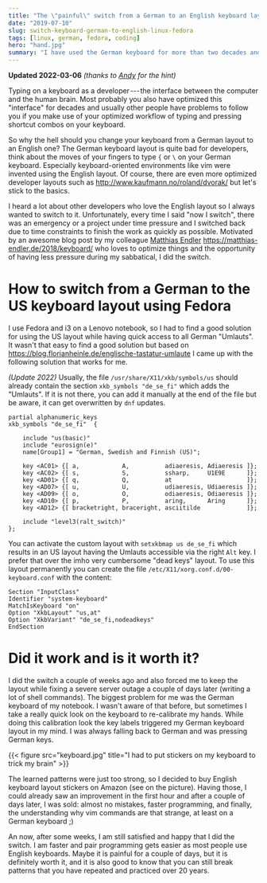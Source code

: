 ```yaml
---
title: "The \"painful\" switch from a German to an English keyboard layout on Linux (Fedora) - Update 2022"
date: "2019-07-10"
slug: switch-keyboard-german-to-english-linux-fedora
tags: [linux, german, fedora, coding]
hero: "hand.jpg"
summary: "I have used the German keyboard for more than two decades and decided to switch to the English keyboard. See how to switch on Fedora without losing the German Umlauts and read about the \"painful\" experience."
---
```


**Updated 2022-03-06** *(thanks to [Andy](https://twitter.com/andygrunwald) for the hint)*

Typing on a keyboard as a developer --- the interface between the computer and the human brain. Most probably you also have optimized this "interface" for decades and usually other people have problems to follow you if you make use of your optimized workflow of typing and pressing shortcut combos on your keyboard.

So why the hell should you change your keyboard from a German layout to an English one? The German keyboard layout is quite bad for developers, think about the moves of your fingers to type `{` or `\` on your German keyboard. Especially keyboard-oriented environments like vim were invented using the English layout. Of course, there are even more optimized developer layouts such as http://www.kaufmann.no/roland/dvorak/ but let's stick to the basics.

I heard a lot about other developers who love the English layout so I always wanted to switch to it. Unfortunately, every time I said "now I switch", there was an emergency or a project under time pressure and I switched back due to time constraints to finish the work as quickly as possible. Motivated by an awesome blog post by my colleague [Matthias Endler](https://twitter.com/matthiasendler) https://matthias-endler.de/2018/keyboard/ who loves to optimize things and the opportunity of having less pressure during my sabbatical, I did the switch.

# How to switch from a German to the US keyboard layout using Fedora

I use Fedora and i3 on a Lenovo notebook, so I had to find a good solution for using the US layout while having quick access to all German "Umlauts". It wasn't that easy to find a good solution but based on https://blog.florianheinle.de/englische-tastatur-umlaute I came up with the following solution that works for me.

*(Update 2022)* Usually, the file `/usr/share/X11/xkb/symbols/us` should already contain the section `xkb_symbols "de_se_fi"` which adds the "Umlauts". If it is not there, you can add it manually at the end of the file but be aware, it can get overwritten by `dnf` updates.

```
partial alphanumeric_keys
xkb_symbols "de_se_fi"  { 
 
    include "us(basic)"
    include "eurosign(e)"
    name[Group1] = "German, Swedish and Finnish (US)"; 
 
    key <AC01> {[ a,            A,          adiaeresis, Adiaeresis ]};
    key <AC02> {[ s,            S,          ssharp,     U1E9E      ]};
    key <AD01> {[ q,            Q,          at                     ]};
    key <AD07> {[ u,            U,          udiaeresis, Udiaeresis ]};
    key <AD09> {[ o,            O,          odiaeresis, Odiaeresis ]};
    key <AD10> {[ p,            P,          aring,      Aring      ]};
    key <AD12> {[ bracketright, braceright, asciitilde             ]}; 
 
    include "level3(ralt_switch)"
};

```

You can activate the custom layout with `setxkbmap us de_se_fi` which results in an US layout having the Umlauts accessible via the right `Alt` key. I prefer that over the imho very cumbersome "dead keys" layout. To use this layout permanently you can create the file `/etc/X11/xorg.conf.d/00-keyboard.conf` with the content:

```
Section "InputClass"
Identifier "system-keyboard"
MatchIsKeyboard "on"
Option "XkbLayout" "us,at"
Option "XkbVariant" "de_se_fi,nodeadkeys"
EndSection
```

# Did it work and is it worth it?

I did the switch a couple of weeks ago and also forced me to keep the layout while fixing a severe server outage a couple of days later (writing a lot of shell commands). The biggest problem for me was the German keyboard of my notebook. I wasn't aware of that before, but sometimes I take a really quick look on the keyboard to re-calibrate my hands. While doing this calibration look the key labels triggered my German keyboard layout in my mind. I was always falling back to German and was pressing German keys.

{{< figure src="keyboard.jpg" title="I had to put stickers on my keyboard to trick my brain" >}}

The learned patterns were just too strong, so I decided to buy English keyboard layout stickers on Amazon (see on the picture). Having those, I could already saw an improvement in the first hour and after a couple of days later, I was sold: almost no mistakes, faster programming, and finally, the understanding why vim commands are that strange, at least on a German keyboard ;)

An now, after some weeks, I am still satisfied and happy that I did the switch. I am faster and pair programming gets easier as most people use English keyboards. Maybe it is painful for a couple of days, but it is definitely worth it, and it is also good to know that you can still break patterns that you have repeated and practiced over 20 years.